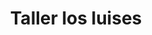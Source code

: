 ---
title: "Taller los luises"
url: /barcelona/taller-los-luises/
shop: reparación de automóviles
---